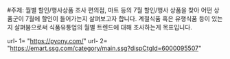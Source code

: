 #주제: 월별 할인/행사상품 조사 
편의점, 마트 등의 7월 할인/행사 상품을 찾아 어떤 상품군이 7월에 할인이 들어가는지 살펴보고자 합니다. 계절식품 혹은 유행식품 등이 있는지 살펴봄으로써 식품유통업의 월별 트렌드에 대해 조사하는게 목표입니다. 



url- 1= "https://pyony.com/"
url- 2= "https://emart.ssg.com/category/main.ssg?dispCtgId=6000095507"


